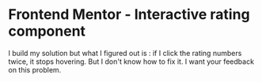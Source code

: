 # Frontend Mentor - Interactive rating component

I build my solution but what I figured out is
: if I click the rating numbers twice, it stops hovering.
But I don't know how to fix it. I want your feedback on this problem.
